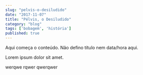 ```yaml
---
slug: "pelvis-o-desiludido"
date: "2017-11-07"
title: "Pélvis, o Desiludido"
category: "blog"
tags: ['bobagem', 'história']
published: true
---
```


Aqui começa o conteúdo. Não defino título nem data/hora aqui.

Lorem ipsum dolor sit amet.

werqwe rqwer qwerqwer
